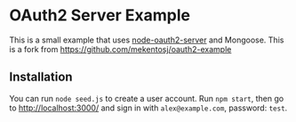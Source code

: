 # OAuth2 Server Example

This is a small example that uses [node-oauth2-server](https://github.com/thomseddon/node-oauth2-server/) and Mongoose.
This is a fork from https://github.com/mekentosj/oauth2-example

## Installation

You can run `node seed.js` to create a user account. Run `npm start`, then go to <http://localhost:3000/> and sign in with `alex@example.com`, password: `test`.
